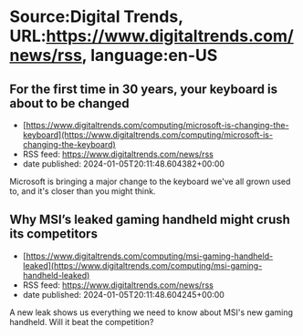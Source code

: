 # Source:Digital Trends, URL:https://www.digitaltrends.com/news/rss, language:en-US

## For the first time in 30 years, your keyboard is about to be changed
 - [https://www.digitaltrends.com/computing/microsoft-is-changing-the-keyboard](https://www.digitaltrends.com/computing/microsoft-is-changing-the-keyboard)
 - RSS feed: https://www.digitaltrends.com/news/rss
 - date published: 2024-01-05T20:11:48.604382+00:00

Microsoft is bringing a major change to the keyboard we've all grown used to, and it's closer than you might think.

## Why MSI’s leaked gaming handheld might crush its competitors
 - [https://www.digitaltrends.com/computing/msi-gaming-handheld-leaked](https://www.digitaltrends.com/computing/msi-gaming-handheld-leaked)
 - RSS feed: https://www.digitaltrends.com/news/rss
 - date published: 2024-01-05T20:11:48.604245+00:00

A new leak shows us everything we need to know about MSI's new gaming handheld. Will it beat the competition?


